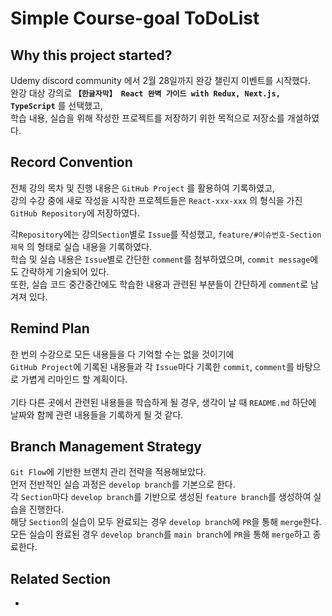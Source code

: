 # Simple Course-goal ToDoList

## Why this project started?
Udemy discord community 에서 2월 28일까지 완강 챌린지 이벤트를 시작했다.<br>
완강 대상 강의로 **`【한글자막】 React 완벽 가이드 with Redux, Next.js, TypeScript`** 를 선택했고,<br>
학습 내용,  실습을 위해 작성한 프로젝트를 저장하기 위한 목적으로 저장소를 개설하였다.

## Record Convention
전체 강의 목차 및 진행 내용은 `GitHub Project` 를 활용하여 기록하였고,<br>
강의 수강 중에 새로 작성을 시작한 프로젝트들은 `React-xxx-xxx` 의 형식을 가진 `GitHub Repository`에 저장하였다.<br>

각`Repository`에는 강의`Section`별로 `Issue`를 작성했고, `feature/#이슈번호-Section제목` 의 형태로 실습 내용을 기록하였다.<br>
학습 및 실습 내용은 `Issue`별로 간단한 `comment`를 첨부하였으며, `commit message`에도 간략하게 기술되어 있다.<br>
또한, 실습 코드 중간중간에도 학습한 내용과 관련된 부분들이 간단하게 `comment`로 남겨져 있다.

## Remind Plan
한 번의 수강으로 모든 내용들을 다 기억할 수는 없을 것이기에<br>
`GitHub Project`에 기록된 내용들과 각 `Issue`마다 기록한 `commit`, `comment`를 바탕으로 가볍게 리마인드 할 계획이다.<br>
<br>
기타 다른 곳에서 관련된 내용들을 학습하게 될 경우, 생각이 날 때 `README.md` 하단에 날짜와 함께 관련 내용들을 기록하게 될 것 같다.

## Branch Management Strategy
`Git Flow`에 기반한 브랜치 관리 전략을 적용해보았다.<br>
먼저 전반적인 실습 과정은 `develop branch`를 기본으로 한다.<br>
각 `Section`마다 `develop branch`를 기반으로 생성된 `feature branch`를 생성하여 실습을 진행한다.<br>
해당 `Section`의 실습이 모두 완료되는 경우 `develop branch`에 `PR`을 통해 `merge`한다.<br>
모든 실습이 완료된 경우 `develop branch`를 `main branch`에 `PR`을 통해 `merge`하고 종료한다.<br> 

## Related Section
- 
